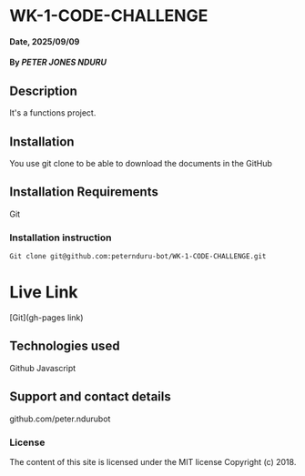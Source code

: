  # WK-1-CODE-CHALLENGE

#### Date, 2025/09/09

#### By *PETER JONES NDURU*

## Description
It's a functions project.

## Installation
You use git clone to be able to download the documents in the GitHub

## Installation Requirements
Git

### Installation instruction
```
Git clone git@github.com:peternduru-bot/WK-1-CODE-CHALLENGE.git

```

# Live Link
[Git](gh-pages link)

## Technologies used
Github
Javascript

## Support and contact details
github.com/peter.ndurubot

### License
The content of this site is licensed under the MIT license
Copyright (c) 2018.

